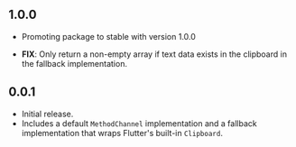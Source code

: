 ## 1.0.0

 - Promoting package to stable with version 1.0.0

 - **FIX**: Only return a non-empty array if text data exists in the clipboard in the fallback implementation.

## 0.0.1

- Initial release.
- Includes a default `MethodChannel` implementation and a fallback
  implementation that wraps Flutter's built-in `Clipboard`.